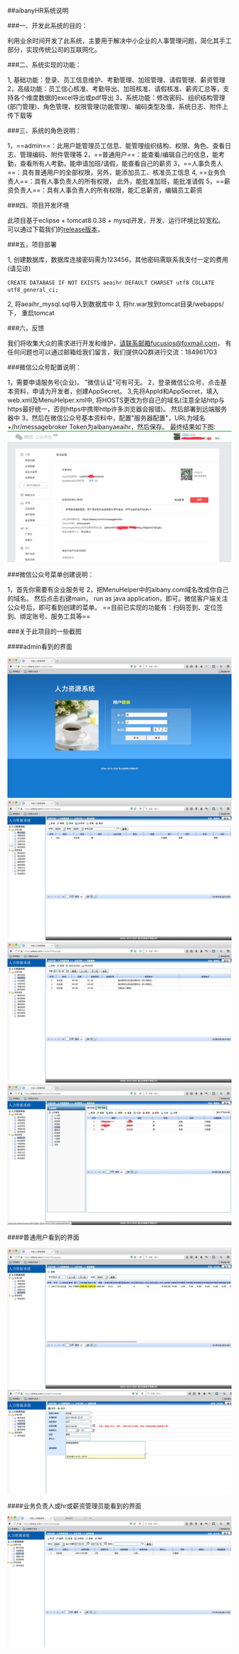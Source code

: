 ##aibanyHR系统说明

###一、开发此系统的目的：

利用业余时间开发了此系统，主要用于解决中小企业的人事管理问题，简化其手工部分，实现传统公司的互联网化。

###二、系统实现的功能：

1, 基础功能：登录、员工信息维护、考勤管理、加班管理、请假管理、薪资管理
2，高级功能：员工信心核准、考勤导出、加班核准、请假核准、薪资汇总等，支持各个维度数据的excel导出或pdf导出
3，系统功能：修改密码、组织结构管理(部门管理)、角色管理、权限管理(功能管理)、编码类型及值、系统日志、附件上传下载等

###三、系统的角色说明：

1，==admin==：此用户能管理员工信息、能管理组织结构、权限、角色、查看日志、管理编码、附件管理等
2，==普通用户==：能查看/编辑自己的信息，能考勤，查看所有人考勤，能申请加班/请假，能查看自己的薪资
3，==人事负责人==：具有普通用户的全部权限，另外，能添加员工、核准员工信息
4, ==业务负责人==：具有人事负责人的所有权限， 此外，能批准加班，能批准请假
5，==薪资负责人==：具有人事负责人的所有权限，能汇总薪资，编辑员工薪资

###四、项目开发环境

此项目基于eclipse + tomcat8.0.38 + mysql开发，开发、运行环境比较宽松。
可以通过下载我们的[release版本](https://img.aibany.com:8090/release/)， 

###五，项目部署

1, 创建数据库，数据库连接密码需为123456，其他密码需联系我支付一定的费用(请见谅)

```
CREATE DATABASE IF NOT EXISTS aeaihr DEFAULT CHARSET utf8 COLLATE utf8_general_ci;

```
2, 将aeaihr_mysql.sql导入到数据库中
3, 将hr.war放到tomcat目录/webapps/ 下， 重启tomcat

###六，反馈

我们将收集大众的需求进行开发和维护，请联系邮箱fucusios@foxmail.com， 有任何问题也可以通过邮箱给我们留言，我们提供QQ群进行交流：184961703

###微信公众号配置说明：

1，需要申请服务号(企业)。 ”微信认证“可有可无。
2，登录微信公众号，点击基本资料，申请为开发者，创建AppSecret。
3,先将AppId和AppSecret，填入web.xml及MenuHelper.xml中, 将HOSTS更改为你自己的域名(注意全站http与https最好统一，否则https中携带http许多浏览器会报错)。 然后部署到远端服务器中
3，然后在微信公众号基本资料中，配置"服务器配置"，URL为域名+/hr/messagebroker Token为aibanyaeaihr，然后保存。
最终结果如下图:
<img src="readme/wx_01.png"/>

###微信公众号菜单创建说明：

1，首先你需要有企业服务号
2，把MenuHelper中的aibany.com域名改成你自己的域名。
然后点击右键main， run as java application，即可。微信客户端关注公众号后，即可看到创建的菜单。
==目前已实现的功能有：扫码签到、定位签到、绑定账号、服务工具等==

###关于此项目的一些截图

####admin看到的界面

<img src="readme/hr_01.png"/>

<img src="readme/hr_02.png"/>

<img src="readme/hr_03.png"/>

<img src="readme/hr_04.png"/>

####普通用户看到的界面

<img src="readme/hr_05.png"/>

<img src="readme/hr_06.png"/>

####业务负责人或hr或薪资管理员能看到的界面

<img src="readme/hr_07.png"/>



